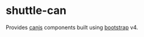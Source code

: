 # shuttle-can

Provides [canjs](https://canjs.com/) components built using [bootstrap](http://getbootstrap.com/) v4.

